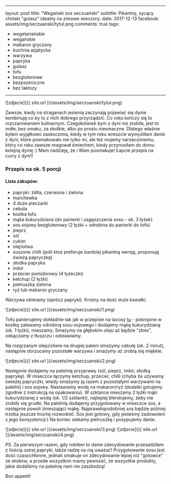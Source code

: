  ---
layout: post
title:  "Wegański sos seczuański"
subtitle: Pikantny, sycący chiński "gulasz" idealny na zimowe wieczory.
date:   2017-12-13
facebook: assets/img/seczuanski/tytul.png
comments: true
tags:
- wegetariańskie
- wegańskie
- makaron gryczany
- kuchnia azjatycka
- warzywa
- papryka
- gulasz
- tofu
- bezglutenowe
- bezpszeniczne
- bez laktozy
---

![zdjecie]({{ site.url }}/assets/img/seczuanski/tytul.png)

Zawsze, kiedy na straganach jesienią zaczynają pojawiać się dynie 
kombinuję co by tu z nich dobrego przyrządzić. Co roku kończy się to 
rozczarowaniem kulinarnym. Czegokolwiek bym z dyni nie zrobiła, jest to mdłe, 
bez smaku, za słodkie, albo po prostu niesmaczne. 
Dlatego właśnie byłam wyjątkowo zaskoczona, kiedy w tym roku wreszcie wymyśliłam
danie z dyni, które posmakowało nie tylko mi, ale też mojemy narzeczonemu, który
co roku zawsze reagował śmiechem, kiedy przynosiłam do domu kolejną dynię :)
Mam nadzieję, że i Wam posmakuje!
Łapcie przepis na curry z dyni!!

### Przepis na ok. 5 porcji

#### Lista zakupów:

* papryki: żółta, czerwona i zielona 
* marchewka
* 4 duże pieczarki
* cebula
* kostka tofu
* mąka kukurydziana (do panierki i zagęszczenia sosu - ok. 3 łyżek)
* sos sojowy bezglutenowy (2 łyżki + odrobina do panierki do tofu)
* pieprz
* sól
* cukier
* olej/oliwa
* suszone chilli (jeśli ktoś preferuje bardziej pikantną wersję, proponuję świeżą papryczkę)
* słodka papryka
* imbir
* przecier pomidorowy (4 łyżeczki)
* ketchup (2 łyżki)
* pietruszka zielona
* ryż lub makaron gryczany

Warzywa obieramy (oprócz papryki). Kroimy na dość duże kawałki.

![zdjecie]({{ site.url }}/assets/img/seczuanski/1.png)

Tofu panierujemy dokładnie tak jak w przepisie na tacosy [tu](http://pokarmlove.com.pl/moje-ukochane-tacos/) - pokrojone w kostkę zalewamy odrobiną sosu sojowego i dodajemy mąkę kukurydzianą (ok. 1 łyżki), mieszamy. Smażymy na głębokim oleju aż będzie "złote", odsączamy z tłuszczu i odstawiamy.

Na rozgrzanym oleju/oliwie na drugiej pateni smażymy cebulę (ok. 2 minut), następnie dorzucamy pozostałe warzywa i smażymy aż zrobią się miękkie.

![zdjecie]({{ site.url }}/assets/img/seczuanski/2.png)

Następnie dodajemy na patelnię przyprawy (sól, pieprz, imbir, słodką paprykę). W miseczce łączymy ketchup, przecier, chilli (chyba że używamy świeżej papryczki, wtedy smażymy ją razem z pozostałymi warzywami na patelni) i sos sojowy. Nastawiamy wodę na makaron/ryż (dodatki gotujemy zgodnie z instrukcją na opakowaniu). W szklance mieszamy 2 łyżki mąki kukurydzianej z wodą (ok. 1/2 szklanki), najlepiej blendujemy, żeby nie zrobiły się grudki. Na patelnię dodajemy przygotowany w miseczce sos, a następnie powoli (mieszając) mąkę. Najprawdopodobniej sos będzie później trzeba jeszcze trochę rozwodnić. 
Sos jest gotowy, gdy jesteśmy zadowoleni z jego konsystencji:)
Na koniec siekamy pietruszkę i posypujemy danie.

![zdjecie]({{ site.url }}/assets/img/seczuanski/3.png)
![zdjecie]({{ site.url }}/assets/img/seczuanski/4.png)

PS. Za pierwszym razem, gdy robiłam to danie zdecydowanie przesadziłam z ilością ostrej papryki, także radzę na nią uważać! Przygotowanie sosu jest dość czasochłonne, jednak smakuje on zdecydowanie lepiej niż "gotowce" ze słoików, a przede wszystkim mamy pewność, że wszystkie produkty, jakie dodaliśmy na patelnię nam nie zaszkodzą!

Bon appetit!

